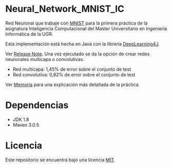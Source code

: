 # Neural_Network_MNIST_IC
Red Neuronal que trabaje con [MNIST](http://yann.lecun.com/exdb/mnist/) para la primera práctica de la asignatura Inteligencia Computacional del Master Universitario en Ingeniería Informática de la UGR.

Esta implementación está hecha en Java con la librería [DeepLearning4J](https://deeplearning4j.org/).

Ver [Release Note](ReleaseNote.txt). Una vez ejecutado se da la opción de crear redes neuronales multicapa o convolutivas.

- Red multicapa: 1,45% de error sobre el conjunto de test
- Red convolutiva: 0,82% de error sobre el conjunto de test

Ver [Memoria](Memoria.pdf) para una explicación más detallada de la práctica.

# Dependencias
- JDK 1.8
- Maven 3.0.5


# Licencia
Este repositorio se encuentra bajo una licencia [MIT](LICENSE).
